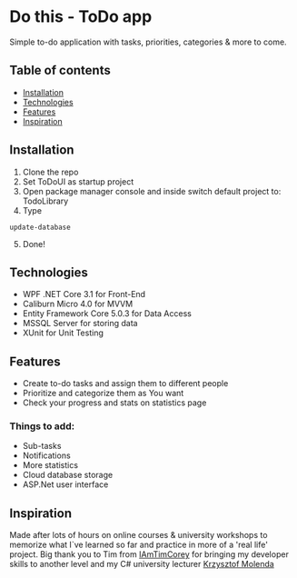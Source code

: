# Do this - ToDo app

Simple to-do application with tasks, priorities, categories & more to come. 

## Table of contents
 - [Installation](#installation)
 - [Technologies](#technologies)
 - [Features](#features)
 - [Inspiration](#inspiration)

## Installation
 1. Clone the repo
 2. Set ToDoUI as startup project
 3. Open package manager console and inside switch default project to: TodoLibrary
 4. Type
 ```
 update-database
 ```
 5. Done!
 
 
## Technologies

 - WPF .NET Core 3.1 for Front-End
 - Caliburn Micro 4.0 for MVVM
 - Entity Framework Core 5.0.3 for Data Access
 - MSSQL Server for storing data
 - XUnit for Unit Testing
 
 ## Features
 - Create to-do tasks and assign them to different people
 - Prioritize and categorize them as You want
 - Check your progress and stats on statistics page
 
 ### Things to add:
 - Sub-tasks
 - Notifications
 - More statistics
 - Cloud database storage
 - ASP.Net user interface
 
 ## Inspiration
 
Made after lots of hours on online courses & university workshops to memorize what I`ve learned so far and practice in more of a 'real life' project.
Big thank you to Tim from [IAmTimCorey](https://www.youtube.com/user/IAmTimCorey/videos) for bringing my developer skills to another level and my C# university lecturer [Krzysztof Molenda](https://github.com/kmolenda/)
